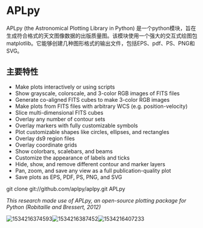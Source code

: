 # APLpy

APLpy (the Astronomical Plotting Library in Python) 是一个python模块，旨在生成符合格式的天文图像数据的出版质量图。该模块使用一个强大的交互式绘图包matplotlib。它能够创建几种图形格式的输出文件，包括EPS、pdf、PS、PNG和SVG。

## 主要特性

- Make plots interactively or using scripts
- Show grayscale, colorscale, and 3-color RGB images of FITS files
- Generate co-aligned FITS cubes to make 3-color RGB images
- Make plots from FITS files with arbitrary WCS (e.g. position-velocity)
- Slice multi-dimensional FITS cubes
- Overlay any number of contour sets
- Overlay markers with fully customizable symbols
- Plot customizable shapes like circles, ellipses, and rectangles
- Overlay ds9 region files
- Overlay coordinate grids
- Show colorbars, scalebars, and beams
- Customize the appearance of labels and ticks
- Hide, show, and remove different contour and marker layers
- Pan, zoom, and save any view as a full publication-quality plot
- Save plots as EPS, PDF, PS, PNG, and SVG



git clone git://github.com/aplpy/aplpy.git APLpy 

*This research made use of APLpy, an open-source plotting package for Python (Robitaille and Bressert, 2012)* 



![1534216374593](C:\Users\JOHO\AppData\Local\Temp\1534216374593.png)![1534216387452](C:\Users\JOHO\AppData\Local\Temp\1534216387452.png)![1534216407233](C:\Users\JOHO\AppData\Local\Temp\1534216407233.png)